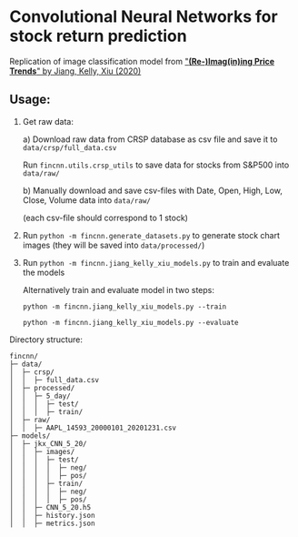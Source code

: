 # Convolutional Neural Networks for stock return prediction

Replication of image classification model from ["**(Re-)Imag(in)ing Price Trends**" by Jiang, Kelly, Xiu (2020)](https://papers.ssrn.com/sol3/papers.cfm?abstract_id=3756587)

## Usage:
1. Get raw data:

   a) Download raw data from CRSP database as csv file and save it to `data/crsp/full_data.csv`
   
      Run `fincnn.utils.crsp_utils` to save data for stocks from S&P500 into `data/raw/`
      
   b) Manually download and save csv-files with Date, Open, High, Low, Close, Volume data into `data/raw/`
      
      (each csv-file should correspond to 1 stock)
2. Run `python -m fincnn.generate_datasets.py` to generate stock chart images (they will be saved into `data/processed/`)
3. Run `python -m fincnn.jiang_kelly_xiu_models.py` to train and evaluate the models

   Alternatively train and evaluate model in two steps:
   
   `python -m fincnn.jiang_kelly_xiu_models.py --train`
   
   `python -m fincnn.jiang_kelly_xiu_models.py --evaluate`


Directory structure:
```
fincnn/
├─ data/
│  ├─ crsp/
│  │  ├─ full_data.csv
│  ├─ processed/
│  │  ├─ 5_day/
│  │  │  ├─ test/
│  │  │  ├─ train/
│  ├─ raw/
│  │  ├─ AAPL_14593_20000101_20201231.csv
├─ models/
│  ├─ jkx_CNN_5_20/
│  │  ├─ images/
│  │  │  ├─ test/
│  │  │  │  ├─ neg/
│  │  │  │  ├─ pos/
│  │  │  ├─ train/
│  │  │  │  ├─ neg/
│  │  │  │  ├─ pos/
│  │  ├─ CNN_5_20.h5
│  │  ├─ history.json
│  │  ├─ metrics.json
```
